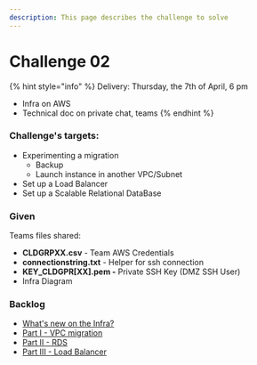 ```yaml
---
description: This page describes the challenge to solve
---
```


# Challenge 02

{% hint style="info" %}
Delivery: Thursday, the 7th of April, 6 pm

* Infra on AWS
* Technical doc on private chat, teams
{% endhint %}

### Challenge's targets:

* Experimenting a migration
  * Backup
  * Launch instance in another VPC/Subnet
* Set up a Load Balancer
* Set up a Scalable Relational DataBase

### Given

Teams files shared:

* **CLDGRPXX.csv** - Team AWS Credentials
* **connectionstring.txt** - Helper for ssh connection
* **KEY\_CLDGPR\[XX].pem -** Private SSH Key (DMZ SSH User)
* Infra Diagram

### Backlog

* [What's new on the Infra?](../../../../cld/laboratoires/challenge-02/infra-labo-02.md)
* [Part I - VPC migration](c2-part-i-migration.md)
* [Part II - RDS](c2-part-ii-rds.md)
* [Part III - Load Balancer](c2-part-iii-load-balancer.md)
